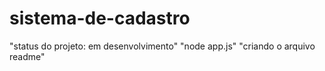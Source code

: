 # sistema-de-cadastro
"status do projeto: em desenvolvimento"
"node app.js" 
"criando o arquivo readme"
